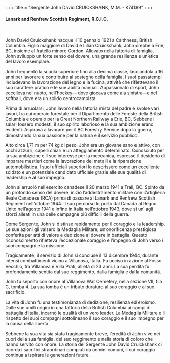 +++
title = "Sergente John David CRUICKSHANK, M.M. - K74189"
+++

#### Lanark and Renfrew Scottish Regiment, R.C.I.C.
<br>


John David Cruickshank nacque il 10 gennaio 1921 a Caithness, British Columbia. Figlio maggiore di David e Lilian Cruickshank, John crebbe a Erie, BC, insieme al fratello minore Gordon. Allevato nella fattoria di famiglia, John sviluppò un forte senso del dovere, una grande resilienza e un’etica del lavoro esemplare.

John frequentò la scuola superiore fino alla decima classe, lasciandola a 16 anni per lavorare e contribuire al sostegno della famiglia. I suoi passatempi includevano la lavorazione del legno e la fucina, attività che riflettevano il suo carattere pratico e le sue abilità manuali. 
Appassionato di sport, John eccelleva nel nuoto, nell’hockey— dove giocava come ala sinistra—e nel softball, dove era un solido centrocampista.

Prima di arruolarsi, John lavorò nella fattoria mista del padre e svolse vari lavori, tra cui operaio forestale per il Dipartimento delle Foreste della British Columbia e operaio per la Great Northern Railway a Erie, BC. Sebbene i salari fossero modesti, il suo spirito laborioso e la sua ambizione erano evidenti. Aspirava a lavorare per il BC Forestry Service dopo la guerra, dimostrando la sua passione per la natura e il servizio pubblico.

Alto circa 1,71 m per 74 kg di peso, John era un giovane sano e attivo, con occhi azzurri, capelli chiari e un atteggiamento determinato. Conosciuto per la sua ambizione e il suo interesse per la meccanica, espresse il desiderio di imparare mestieri come la lavorazione dei metalli e la riparazione automobilistica. I suoi ufficiali superiori lo descrissero come un eccellente soldato e un potenziale candidato ufficiale grazie alle sue qualità di leadership e al suo impegno.

John si arruolò nell’esercito canadese il 20 marzo 1941 a Trail, BC. 
Spinto da un profondo senso del dovere, iniziò l’addestramento militare con l’Artiglieria Reale Canadese (RCA) prima di passare al Lanark and Renfrew Scottish Regiment nell’ottobre 1944. Il suo percorso lo portò dal Canada al Regno Unito nell’agosto 1941 e infine in Italia nell’ottobre 1943, dove si unì agli sforzi alleati in una delle campagne più difficili della guerra.

Come Sergente, John si distinse rapidamente per il coraggio e la leadership. Le sue azioni gli valsero la Medaglia Militare, un’onorificenza prestigiosa conferita per atti di valore e dedizione al dovere in battaglia. Questo riconoscimento rifletteva l’eccezionale coraggio e l’impegno di John verso i suoi compagni e la missione.

Tragicamente, il servizio di John si concluse il 13 dicembre 1944, durante intensi combattimenti vicino a Villanova, Italia. Fu ucciso in azione al Fosso Vecchio, tra Villanova e Villa Prati, all’età di 23 anni. 
La sua perdita fu profondamente sentita dal suo reggimento, dalla famiglia e dalla comunità.

John fu sepolto con onore al Villanova War Cemetery, nella sezione VII, fila C, tomba 4. La sua tomba è un tributo duraturo al suo coraggio e al suo sacrificio.

La vita di John fu una testimonianza di dedizione, resilienza ed eroismo. Dalle sue umili origini in una fattoria della British Columbia ai campi di battaglia d’Italia, incarnò le qualità di un vero leader. 
La Medaglia Militare e il rispetto dei suoi compagni sottolineano il suo coraggio e il suo impegno per la causa della libertà.

Sebbene la sua vita sia stata tragicamente breve, l’eredità di John vive nei cuori della sua famiglia, del suo reggimento e nella storia di coloro che hanno servito con onore. 
La storia del Sergente John David Cruickshank ci ricorda i sacrifici straordinari compiuti da uomini comuni, il cui coraggio continua a ispirare le generazioni future.

